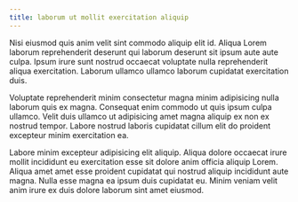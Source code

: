 ```yaml
---
title: laborum ut mollit exercitation aliquip
---
```


Nisi eiusmod quis anim velit sint commodo aliquip elit id. Aliqua Lorem laborum reprehenderit deserunt qui laborum deserunt sit ipsum aute aute culpa. Ipsum irure sunt nostrud occaecat voluptate nulla reprehenderit aliqua exercitation. Laborum ullamco ullamco laborum cupidatat exercitation duis.

Voluptate reprehenderit minim consectetur magna minim adipisicing nulla laborum quis ex magna. Consequat enim commodo ut quis ipsum culpa ullamco. Velit duis ullamco ut adipisicing amet magna aliquip ex non ex nostrud tempor. Labore nostrud laboris cupidatat cillum elit do proident excepteur minim exercitation ea.

Labore minim excepteur adipisicing elit aliquip. Aliqua dolore occaecat irure mollit incididunt eu exercitation esse sit dolore anim officia aliquip Lorem. Aliqua amet amet esse proident cupidatat qui nostrud aliquip incididunt aute magna. Nulla esse magna ea ipsum duis cupidatat eu. Minim veniam velit anim irure ex duis dolore laborum sint amet eiusmod.